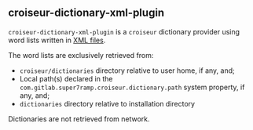 <!--
SPDX-FileCopyrightText: 2023 Antoine Belvire
SPDX-License-Identifier: GPL-3.0-or-later
-->

## croiseur-dictionary-xml-plugin

`croiseur-dictionary-xml-plugin` is a `croiseur` dictionary provider using word lists written
in [XML files](../croiseur-dictionary-xml-codec).

The word lists are exclusively retrieved from:

- `croiseur/dictionaries` directory relative to user home, if any, and;
- Local path(s) declared in the `com.gitlab.super7ramp.croiseur.dictionary.path` system property,
  if any, and;
- `dictionaries` directory relative to installation directory

Dictionaries are not retrieved from network.

